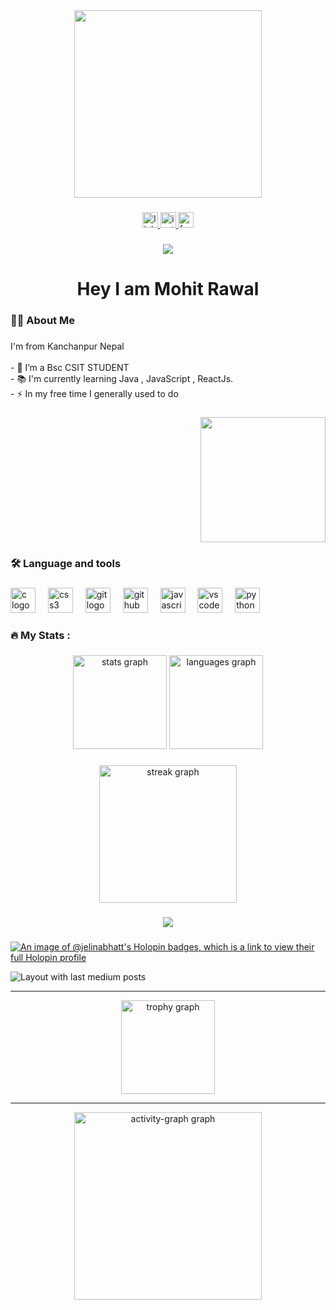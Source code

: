 <div align="center">
  <img height="300" src="https://"  />
</div>

###

<div align="center">
  <a href="https://www.facebook.com/profile.php?id=100094908996377" target="_blank">
    <img src="https://img.shields.io/static/v1?message=LinkedIn&logo=linkedin&label=&color=0077B5&logoColor=white&labelColor=&style=for-the-badge" height="25" alt="linkedin logo"  />
  </a>
  <a href="https://www.instagram.com/rawalmohit12/" target="_blank">
    <img src="https://img.shields.io/static/v1?message=Instagram&logo=instagram&label=&color=E4405F&logoColor=white&labelColor=&style=for-the-badge" height="25" alt="instagram logo"  />
  </a>
  <a href="https://www.facebook.com/profile.php?id=100094908996377" target="_blank">
    <img src="https://img.shields.io/static/v1?message=Facebook&logo=facebook&label=&color=1877F2&logoColor=white&labelColor=&style=for-the-badge" height="25" alt="facebook logo"  />
  </a>
</div>

###

<div align="center">
  <img src="https://visitor-badge.laobi.icu/badge?page_id=Mohitrawal7.Mohitrawal7&"  />
</div>

###

<h1 align="center">Hey I am Mohit Rawal</h1>

###

<h3 align="left">👩‍💻  About Me</h3>

###

<p align="left">I'm from Kanchanpur Nepal<br><br>- 🔭 I’m a Bsc CSIT STUDENT <br>- 📚 I'm currently learning Java , JavaScript , ReactJs.<br>- ⚡ In my free time I generally used to do</p>

###

<div align="right">
  <img height="200" src="https://media.giphy.com/media/L1R1tvI9svkIWwpVYr/giphy.gif?cid=790b7611v5pzxxyav497vgyentif2klx9ghk6y3he2h4jjkj&ep=v1_gifs_search&rid=giphy.gif&ct=g"  />
</div>

###

<h3 align="left">🛠 Language and tools</h3>

###

<div align="left">
  <img src="https://cdn.jsdelivr.net/gh/devicons/devicon/icons/java/java-original.svg" height="40" alt="c logo"  />
  <img width="12" />
  <img src="https://cdn.jsdelivr.net/gh/devicons/devicon/icons/css3/css3-original.svg" height="40" alt="css3 logo"  />
  <img width="12" />
  <img src="https://cdn.jsdelivr.net/gh/devicons/devicon/icons/git/git-original.svg" height="40" alt="git logo"  />
  <img width="12" />
  <img src="https://cdn.jsdelivr.net/gh/devicons/devicon/icons/github/github-original.svg" height="40" alt="github logo"  />
  <img width="12" />
  <img src="https://cdn.jsdelivr.net/gh/devicons/devicon/icons/javascript/javascript-original.svg" height="40" alt="javascript logo"  />
  <img width="12" />
  <img src="https://cdn.jsdelivr.net/gh/devicons/devicon/icons/vscode/vscode-original.svg" height="40" alt="vscode logo"  />
  <img width="12" />
  <img src="https://cdn.jsdelivr.net/gh/devicons/devicon/icons/python/python-original.svg" height="40" alt="python logo"  />
</div>

###

<h3 align="left">🔥   My Stats :</h3>

###

<div align="center">
  <img src="https://github-readme-stats.vercel.app/api?username=Mohitrawal7&hide_title=false&hide_rank=false&show_icons=true&include_all_commits=true&count_private=true&disable_animations=false&theme=dracula&locale=en&hide_border=false&order=1" height="150" alt="stats graph"  />
  <img src="https://github-readme-stats.vercel.app/api/top-langs?username=Mohitrawal7&locale=en&hide_title=false&layout=compact&card_width=320&langs_count=5&theme=dracula&hide_border=false&order=2" height="150" alt="languages graph"  />
</div>

###

<div align="center">
  <img src="https://streak-stats.demolab.com?user=Mohitrawal7&locale=en&mode=daily&theme=dark&hide_border=false&border_radius=5&order=3" height="220" alt="streak graph"  />
</div>

###

<div align="center">
  <img src="https://profile-counter.glitch.me/Mohitrawal7/count.svg?"  />
</div>

###
[![An image of @jelinabhatt's Holopin badges, which is a link to view their full Holopin profile](https://holopin.me/jelinabhatt)](https://holopin.io/@jelinabhatt)

  <img src="https://github-read-medium-git-main.pahlevikun.vercel.app/latest?limit=4" alt="Layout with last medium posts"  />
</div>
<hr bgcolor="blue" >
<div align="center">
  <img src="https://github-profile-trophy.vercel.app?username=Mohitrawal7&theme=dracula&column=-1&row=1&margin-w=8&margin-h=8&no-bg=false&no-frame=false&order=4" height="150" alt="trophy graph"  />
  <hr bgcolor="blue" >
  <img src="https://github-readme-activity-graph.vercel.app/graph?username=Mohitrawal7&radius=16&theme=react&area=true&order=5" height="300" alt="activity-graph graph"  />
</div>
